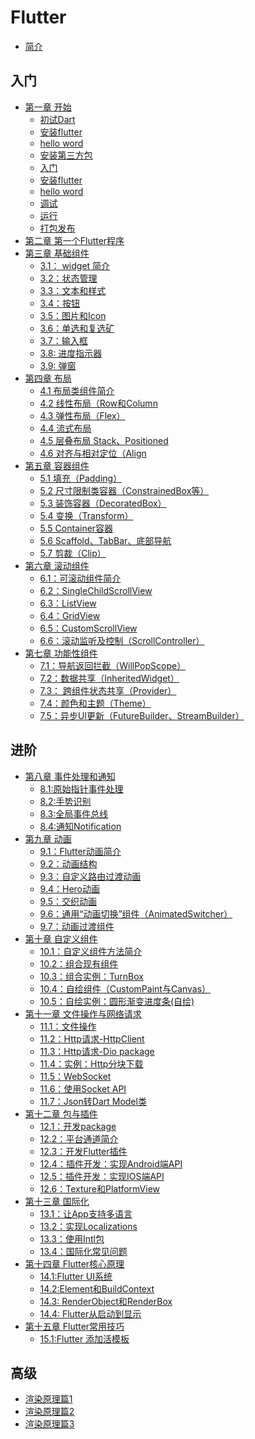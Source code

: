# Flutter

* [简介](README.md)

## 入门

* [第一章 开始]()
  * [初试Dart]()
  * [安装flutter]()
  * [hello word]()
  * [安装第三方包]()
  * [入门]()
  * [安装flutter]()
  * [hello word]()
  * [调试]()
  * [运行]()
  * [打包发布]()
* [第二章 第一个Flutter程序]()
* [第三章 基础组件](*)
	* [3.1： widget 简介]()
	* [3.2：状态管理](books/3.2state.md)
	* [3.3：文本和样式](books/3.3textandstyle.md)
	* [3.4：按钮](books/3.4button.md)
	* [3.5：图片和Icon](books/3.5img.md)
	* [3.6：单选和复选矿](books/3.6sw.md)
	* [3.7：输入框](books/3.7textfield.md)
	* [3.8: 进度指示器](books/3.8indicator.md)
	* [3.9: 弹窗](books/3.9dialog.md)
* [第四章 布局](test/di-si-zhang-bu-ju.md)
	* [4.1 布局类组件简介](books/4.1layoutdesc.md) 
	* [4.2 线性布局（Row和Column](books/4.2rowandcolumn.md)
	* [4.3 弹性布局（Flex）](books/4.3flex.md)
	* [4.4 流式布局](books/4.4wrap.md)
	* [4.5 层叠布局 Stack、Positioned](books/4.5stack.md)
	* [4.6 对齐与相对定位（Align](books/4.6align.md)
* [第五章 容器组件](*)
	* [5.1 填充（Padding）](books/5.1padding.md)
	* [5.2 尺寸限制类容器（ConstrainedBox等）](books/5.2constrainedBox.md)
	* [5.3 装饰容器（DecoratedBox）](books/5.3decoratedbox.md)
	* [5.4 变换（Transform）](books/5.4transform.md)
	* [5.5 Container容器](books/5.5container.md)
	* [5.6 Scaffold、TabBar、底部导航](books/5.6bars.md)
	* [5.7 剪裁（Clip）](books/5.7clip.md)
* [第六章 滚动组件](*)
	* [6.1：可滚动组件简介](books/6.1scrollviewdesc.md)
	* [6.2：SingleChildScrollView](books/6.2singlechildscrollview.md)
	* [6.3：ListView](books/6.3listview.md)
	* [6.4：GridView](books/6.4gridview.md)
	* [6.5：CustomScrollView](books/6.5customscrollview.md)
	* [6.6：滚动监听及控制（ScrollController）](books/6.6scrollviewreason.md)
* [第七章 功能性组件](*)
	* [7.1：导航返回拦截（WillPopScope）](books/7.1willpop.md)
	* [7.2：数据共享（InheritedWidget）](books/7.2inher.md)
	* [7.3： 跨组件状态共享（Provider）](books/7.3provider.md)
	* [7.4：颜色和主题（Theme）](books/7.4theme.md)
	* [7.5：异步UI更新（FutureBuilder、StreamBuilder）](books/7.5futurebuilder.md)

## 进阶

* [第八章 事件处理和通知](*)
	* [8.1:原始指针事件处理](books/8.1zhizhen.md)
	* [8.2:手势识别](books/8.2shoushi.md)
	* [8.3:全局事件总线](books/8.3全局总线.md)
	* [8.4:通知Notification](books/8.4通知.md) 
* [第九章 动画](*)
  * [9.1：Flutter动画简介](books/9.1动画.md)
  * [9.2：动画结构](books/9.2动画结构.md)
  * [9.3：自定义路由过渡动画](books/9.3自由路由过度动画.md)
  * [9.4：Hero动画](books/9.4hero动画.md)
  * [9.5：交织动画](books/9.5交织动画.md) 
  * [9.6：通用“动画切换”组件（AnimatedSwitcher）](books/9.6通用切换动画组件.md)
  * [9.7：动画过渡组件](books/9.7动画多度组件.md)
* [第十章 自定义组件](*)
  *  [10.1：自定义组件方法简介]()
  *  [10.2：组合现有组件]()
  *  [10.3：组合实例：TurnBox]()
  *  [10.4：自绘组件（CustomPaint与Canvas）]()
  *  [10.5：自绘实例：圆形渐变进度条(自绘)]()
* [第十一章 文件操作与网络请求](*)
	* [11.1：文件操作]()
	* [11.2：Http请求-HttpClient]()
	* [11.3：Http请求-Dio package]()
	* [11.4：实例：Http分块下载]()
	* [11.5：WebSocket]() 
	* [11.6：使用Socket API]()
	* [11.7：Json转Dart Model类]()
* [第十二章 包与插件](*)
	* [12.1：开发package]() 
	* [12.2：平台通道简介]() 
	* [12.3：开发Flutter插件]() 
	* [12.4：插件开发：实现Android端API]() 
	* [12.5：插件开发：实现IOS端API]() 
	* [12.6：Texture和PlatformView]() 
* [第十三章 国际化](*)
	* [13.1：让App支持多语言 ]() 
	* [13.2：实现Localizations]()
	* [13.3：使用Intl包]()
	* [13.4：国际化常见问题]()
* [第十四章 Flutter核心原理](*)
 	* [14.1:Flutter UI系统]()
	* [14.2:Element和BuildContext]()
	* [14.3: RenderObject和RenderBox]()
	* [14.4: Flutter从启动到显示]()
* [第十五章 Flutter常用技巧](*)
 	* [15.1:Flutter 添加活模板](books/15.1addlivetem.md)
## 高级

* [渲染原理篇1]()
* [渲染原理篇2]()
* [渲染原理篇3]()

